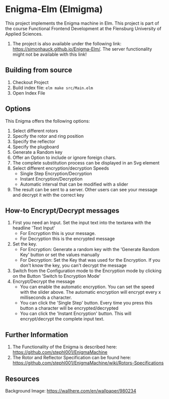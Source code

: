 # Enigma-Elm (Elmigma)
This project implements the Enigma machine in Elm.  This project is part of the course Functional Frontend Development at the 
Flensburg University of Applied Sciences.

1. The project is also available under the following link: https://simonhauck.github.io/Enigma-Elm/. The server functionality might not be available with this link! 

## Building from source

1. Checkout Project
2. Build index file: `elm make src/Main.elm`
3. Open Index File

## Options

This Enigma offers the following options:
1. Select different rotors
2. Specify the rotor and ring position
3. Specify the reflector
4. Specify the plugboard
5. Generate a Random key
6. Offer an Option to include or ignore foreign chars. 
7. The complete substitution process can be displayed in an Svg element
8. Select different encryption/decryption Speeds
    * Single Step Encryption/Decryption
    * Instant Encryption/Decryption
    * Automatic interval that can be modified with a slider
9. The result can be sent to a server. Other users can see your message and decrypt it with the correct key

## How-to Encrypt/Decrypt messages

1. First you need an Input. Set the input text into the textarea with the headline 'Text Input'
    * For Encryption this is your message. 
    * For Decryption this is the encrypted message
2. Set the key. 
    * For Encryption: Generate a random key with the 'Generate Random Key' button or set the values manually
    * For Decryption: Set the Key that was used for the Encryption. If you don't know the key, you can't decrypt the 
    message
3. Switch from the Configuration mode to the Encryption mode by clicking on the Button 'Switch to Encryption Mode'
4. Encrypt/Decrypt the message
    * You can enable the automatic encryption. You can set the speed with the slider above. The automatic encryption
    will encrypt every x milliseconds a character.
    * You can click the 'Single Step' button. Every time you press this button a character will be encrypted/decrypted
    * You can click the 'Instant Encryption' button. This will encrypt/decrypt the complete input text.

## Further Information

1. The Functionality of the Enigma is described here:  https://github.com/stephl001/EnigmaMachine
2. The Rotor and Reflector Specification can be found here: https://github.com/stephl001/EnigmaMachine/wiki/Rotors-Specifications

## Resources

Background Image: https://wallhere.com/en/wallpaper/980234

